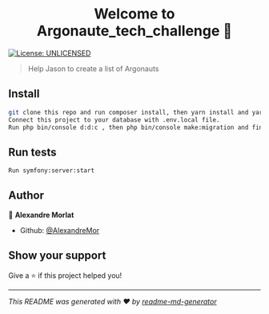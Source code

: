 <h1 align="center">Welcome to Argonaute_tech_challenge 👋</h1>
<p>
  <a href="#" target="_blank">
    <img alt="License: UNLICENSED" src="https://img.shields.io/badge/License-UNLICENSED-yellow.svg" />
  </a>
</p>

> Help Jason to create a list of Argonauts

## Install

```sh
git clone this repo and run composer install, then yarn install and yarn encore dev. 
Connect this project to your database with .env.local file. 
Run php bin/console d:d:c , then php bin/console make:migration and finally php bin/console doctrine:migrations:migrate.
```

## Run tests

```sh
Run symfony:server:start
```

## Author

👤 **Alexandre Morlat**

* Github: [@AlexandreMor](https://github.com/AlexandreMor)

## Show your support

Give a ⭐️ if this project helped you!

***
_This README was generated with ❤️ by [readme-md-generator](https://github.com/kefranabg/readme-md-generator)_